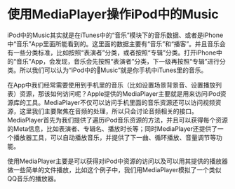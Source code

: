 # 使用MediaPlayer操作iPod中的Music

iPod中的Music其实就是在iTunes中的“音乐”模块下的音乐数据、或者是iPhone中“音乐”App里面所能看到的。这里面的数据主要有“音乐”和“播客”。并且音乐会有一些分类标准，比如按照“表演者”分类，或者按照“专辑”分类。打开iPhone中的“音乐”App，会发现，音乐会先按照“表演者”分类，下一级再按照“专辑”进行分类。所以我们可以认为“iPod中的Music”就是你手机中iTunes里的音乐。

在App中我们经常需要使用到手机里的音乐（比如设置场景背景音、设置播放列表）资源，那该如何访问呢？Apple提供的MediaPlayer主要就是用来访问iPod资源库的工具。MediaPlayer不仅可以访问手机里面的音乐资源还可以访问视频资源，这里我们主要聚焦在音频的处理，所以只会讨论音频相关的接口。MediaPlayer首先为我们提供了遍历iPod音乐资源的方法，并且可以获得每个资源的Meta信息，比如表演者、专辑名、播放时长等；同时MediaPlayer还提供了一个播放器工具，可以自动播放音乐，并提供了下一曲、循环播放、音量调节等功能。

使用MediaPlayer主要是可以获得对iPod中资源的访问以及可以用其提供的播放器做一些简单的文件播放，比如这个例子中，我们用MediaPlayer模拟了一个类似QQ音乐的播放器。
